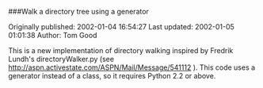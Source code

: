 ###Walk a directory tree using a generator

Originally published: 2002-01-04 16:54:27
Last updated: 2002-01-05 01:01:38
Author: Tom Good

This is a new implementation of directory walking inspired by Fredrik Lundh's directoryWalker.py (see http://aspn.activestate.com/ASPN/Mail/Message/541112 ).  This code uses a generator instead of a class, so it requires Python 2.2 or above.